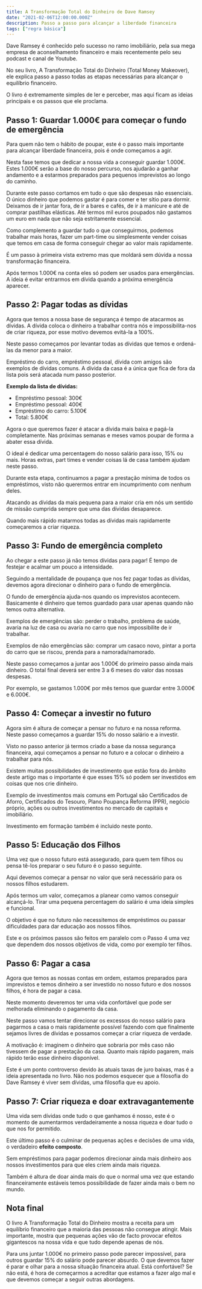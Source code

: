 ```yaml
---
title: A Transformação Total do Dinheiro de Dave Ramsey
date: "2021-02-06T12:00:00.000Z"
description: Passo a passo para alcançar a liberdade financeira
tags: ["regra básica"]
---
```


Dave Ramsey é conhecido pelo sucesso no ramo imobiliário, pela sua mega empresa de aconselhamento financeiro e mais recentemente pelo seu podcast e canal de Youtube.

No seu livro, A Transformação Total do Dinheiro (Total Money Makeover), ele explica passo a passo todas as etapas necessárias para alcançar o equilíbrio financeiro.

O livro é extremamente simples de ler e perceber, mas aqui ficam as ideias principais e os passos que ele proclama.

## Passo 1: Guardar 1.000€ para começar o fundo de emergência

Para quem não tem o hábito de poupar, este é o passo mais importante para alcançar liberdade financeira, pois é onde começamos a agir.

Nesta fase temos que dedicar a nossa vida a conseguir guardar 1.000€. Estes 1.000€ serão a base do nosso percurso, nos ajudarão a ganhar andamento e a estarmos preparados para pequenos imprevistos ao longo do caminho.

Durante este passo cortamos em tudo o que são despesas não essenciais. O único dinheiro que podemos gastar é para comer e ter sítio para dormir. Deixamos de ir jantar fora, de ir a bares e cafés, de ir à manicure e até de comprar pastilhas elásticas. Até termos mil euros poupados não gastamos um euro em nada que não seja estritamente essencial.

Como complemento a guardar tudo o que conseguirmos, podemos trabalhar mais horas, fazer um part-time ou simplesmente vender coisas que temos em casa de forma conseguir chegar ao valor mais rapidamente.

É um passo à primeira vista extremo mas que moldará sem dúvida a nossa transformação financeira.

Após termos 1.000€ na conta eles só podem ser usados para emergências. A ideia é evitar entrarmos em dívida quando a próxima emergência aparecer.

## Passo 2: Pagar todas as dívidas

Agora que temos a nossa base de segurança é tempo de atacarmos as dívidas. A dívida coloca o dinheiro a trabalhar contra nós e impossibilita-nos de criar riqueza, por esse motivo devemos evitá-la a 100%.

Neste passo começamos por levantar todas as dívidas que temos e ordená-las da menor para a maior.

Empréstimo do carro, empréstimo pessoal, dívida com amigos são exemplos de dívidas comuns. A dívida da casa é a única que fica de fora da lista pois será atacada num passo posterior.

**Exemplo da lista de dívidas:**

- Empréstimo pessoal: 300€
- Empréstimo pessoal: 400€
- Empréstimo do carro: 5.100€
- Total: 5.800€

Agora o que queremos fazer é atacar a dívida mais baixa e pagá-la completamente. Nas próximas semanas e meses vamos poupar de forma a abater essa dívida.

O ideal é dedicar uma percentagem do nosso salário para isso, 15% ou mais. Horas extras, part times e vender coisas lá de casa também ajudam neste passo.

Durante esta etapa, continuamos a pagar a prestação mínima de todos os empréstimos, visto não querermos entrar em incumprimento com nenhum deles.

Atacando as dívidas da mais pequena para a maior cria em nós um sentido de missão cumprida sempre que uma das dívidas desaparece.

Quando mais rápido matarmos todas as dívidas mais rapidamente começaremos a criar riqueza.

## Passo 3: Fundo de emergência completo

Ao chegar a este passo já não temos dívidas para pagar! É tempo de festejar e acalmar um pouco a intensidade.

Seguindo a mentalidade de poupança que nos fez pagar todas as dívidas, devemos agora direcionar o dinheiro para o fundo de emergência.

O fundo de emergência ajuda-nos quando os imprevistos acontecem. Basicamente é dinheiro que temos guardado para usar apenas quando não temos outra alternativa.

Exemplos de emergências são: perder o trabalho, problema de saúde, avaria na luz de casa ou avaria no carro que nos impossibilite de ir trabalhar.

Exemplos de não emergências são: comprar um casaco novo, pintar a porta do carro que se riscou, prenda para a namorada/namorado.

Neste passo começamos a juntar aos 1.000€ do primeiro passo ainda mais dinheiro. O total final deverá ser entre 3 a 6 meses do valor das nossas despesas.

Por exemplo, se gastamos 1.000€ por mês temos que guardar entre 3.000€ e 6.000€.

## Passo 4: Começar a investir no futuro

Agora sim é altura de começar a pensar no futuro e na nossa reforma. Neste passo começamos a guardar 15% do nosso salário e a investir.

Visto no passo anterior já termos criado a base da nossa segurança financeira, aqui começamos a pensar no futuro e a colocar o dinheiro a trabalhar para nós.

Existem muitas possibilidades de investimento que estão fora do âmbito deste artigo mas o importante é que esses 15% só podem ser investidos em coisas que nos crie dinheiro.

Exemplo de investimentos mais comuns em Portugal são Certificados de Aforro, Certificados do Tesouro, Plano Poupança Reforma (PPR), negócio próprio, ações ou outros investimentos no mercado de capitais e imobiliário.

Investimento em formação também é incluido neste ponto.

## Passo 5: Educação dos Filhos

Uma vez que o nosso futuro está assegurado, para quem tem filhos ou pensa tê-los preparar o seu futuro é o passo seguinte.

Aqui devemos começar a pensar no valor que será necessário para os nossos filhos estudarem.

Após termos um valor, começamos a planear como vamos conseguir alcançá-lo. Tirar uma pequena percentagem do salário é uma ideia simples e funcional.

O objetivo é que no futuro não necessitemos de empréstimos ou passar dificuldades para dar educação aos nossos filhos.

Este e os próximos passos são feitos em paralelo com o Passo 4 uma vez que dependem dos nossos objetivos de vida, como por exemplo ter filhos.

## Passo 6: Pagar a casa

Agora que temos as nossas contas em ordem, estamos preparados para imprevistos e temos dinheiro a ser investido no nosso futuro e dos nossos filhos, é hora de pagar a casa.

Neste momento deveremos ter uma vida confortável que pode ser melhorada eliminando o pagamento da casa.

Neste passo vamos tentar direcionar os excessos do nosso salário para pagarmos a casa o mais rapidamente possível fazendo com que finalmente sejamos livres de dívidas e possamos começar a criar riqueza de verdade.

A motivação é: imaginem o dinheiro que sobraria por mês caso não tivessem de pagar a prestação da casa. Quanto mais rápido pagarem, mais rápido terão esse dinheiro disponível.

Este é um ponto controverso devido às atuais taxas de juro baixas, mas é a ideia apresentada no livro. Não nos podemos esquecer que a filosofia do Dave Ramsey é viver sem dívidas, uma filosofia que eu apoio.

## Passo 7: Criar riqueza e doar extravagantemente

Uma vida sem dívidas onde tudo o que ganhamos é nosso, este é o momento de aumentarmos verdadeiramente a nossa riqueza e doar tudo o que nos for permitido.

Este último passo é o culminar de pequenas ações e decisões de uma vida, o verdadeiro **efeito composto**.

Sem empréstimos para pagar podemos direcionar ainda mais dinheiro aos nossos investimentos para que eles criem ainda mais riqueza.

Também é altura de doar ainda mais do que o normal uma vez que estando financeiramente estáveis temos possibilidade de fazer ainda mais o bem no mundo.

## Nota final

O livro A Transformação Total do Dinheiro mostra a receita para um equilíbrio financeiro que a maioria das pessoas não consegue atingir. Mais importante, mostra que pequenas ações vão de facto provocar efeitos gigantescos na nossa vida e que tudo depende apenas de nós.

Para uns juntar 1.000€ no primeiro passo pode parecer impossível, para outros guardar 15% do salário pode parecer absurdo. O que devemos fazer é parar e olhar para a nossa situação financeira atual. Está confortável? Se não está, é hora de começarmos a acreditar que estamos a fazer algo mal e que devemos começar a seguir outras abordagens.
